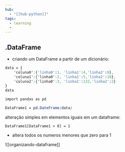 ```yaml
---
hub:
  - "[[hub-python]]"
tags:
  - learning
  - 
---
```


## .DataFrame
- criando um DataFrame a partir de um dicionário:
```css
data = {
    'coluna0':{'linha0':1, 'linha1':4,'linha2':8},
    'coluna1':{'linha0':2, 'linha1':5,'linha2':10},
    'coluna2':{'linha0':3, 'linha1':132,'linha2':2}
}
data
```




```css
import pandas as pd

DataFrame1 = pd.DateFrame(data)

```
alteração simples em elementos iguais em um dataframe:
```
DataFrame1[DataFrame1 > 0] = 1 
```
- altera todos os numeros menores que zero para 1


![[organizando-dataframe]]